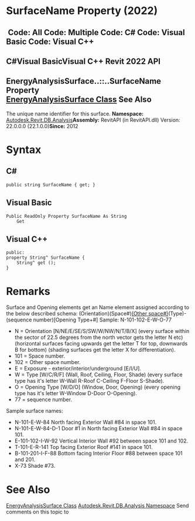 # SurfaceName Property (2022)

﻿
 Code: All Code: Multiple Code: C# Code: Visual Basic Code: Visual C++   
---  
C#Visual BasicVisual C++
Revit 2022 API  
---  
EnergyAnalysisSurface..::..SurfaceName Property   
[EnergyAnalysisSurface Class](72ef40eb-20ae-d7ef-0ab5-8c52ddd4b813.md "EnergyAnalysisSurface Class") See Also  
---  
The unique name identifier for this surface. 
**Namespace:** [Autodesk.Revit.DB.Analysis](958e2e12-587d-f188-5d7b-f13d7dbfdf48.md "Autodesk.Revit.DB.Analysis Namespace")**Assembly:** RevitAPI (in RevitAPI.dll) Version: 22.0.0.0 (22.1.0.0)**Since:** 2012 
# Syntax
C#  
---  
```text
public string SurfaceName { get; }
```
  
Visual Basic  
---  
```text
Public ReadOnly Property SurfaceName As String
	Get
```
  
Visual C++  
---  
```text
public:
property String^ SurfaceName {
	String^ get ();
}
```
  
# Remarks
Surface and Opening elements get an Name element assigned according to the below described schema: 
(Orientation)(Space#)[(Other space#)](Exposure)(Type)-(sequence number)[Opening Type+#]
Sample: N-101-102-E-W-O-77 
  * N = Orientation [N/NE/E/SE/S/SW/W/NW/N/T/B/X] (every surface within the sector of 22.5 degrees from the north vector gets the letter N etc) (horizontal surfaces facing upwards get the letter T for top, downwards B for bottom) (shading surfaces get the letter X for differentiation). 
  * 101 = Space number. 
  * 102 = Other space number. 
  * E = Exposure - exterior/interior/underground [E/I/U]. 
  * W = Type [W/C/R/F] (Wall, Roof, Ceiling, Floor, Shade) (every surface type has it's letter W-Wall R-Roof C-Ceiling F-Floor S-Shade). 
  * O = Opening Type [W/D/O] (Window, Door, Opening) (every opening type has it's letter W-Window D-Door O-Opening). 
  * 77 = sequence number. 

Sample surface names: 
  * N-101-E-W-84 North facing Exterior Wall #84 in space 101. 
  * N-101-E-W-84-D-1 Door #1 in North facing Exterior Wall #84 in space 101. 
  * E-101-102-I-W-92 Vertical Interior Wall #92 between space 101 and 102. 
  * T-101-E-R-141 Top facing Exterior Roof #141 in space 101. 
  * B-101-201-I-F-88 Bottom facing Interior Floor #88 between space 101 and 201. 
  * X-73 Shade #73. 

# See Also
[EnergyAnalysisSurface Class](72ef40eb-20ae-d7ef-0ab5-8c52ddd4b813.md "EnergyAnalysisSurface Class")
[Autodesk.Revit.DB.Analysis Namespace](958e2e12-587d-f188-5d7b-f13d7dbfdf48.md "Autodesk.Revit.DB.Analysis Namespace")
Send comments on this topic to 